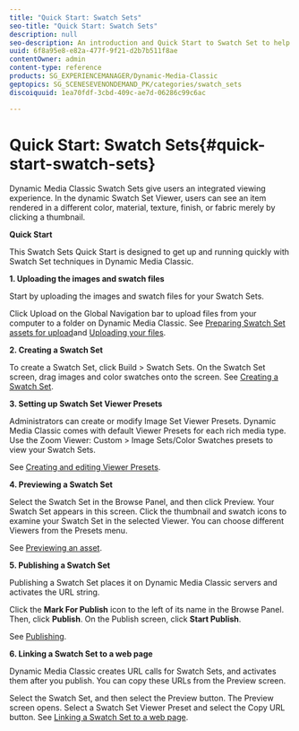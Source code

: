 ```yaml
---
title: "Quick Start: Swatch Sets"
seo-title: "Quick Start: Swatch Sets"
description: null
seo-description: An introduction and Quick Start to Swatch Set to help you get up and running quickly.
uuid: 6f8a95e8-e82a-477f-9f21-d2b7b511f8ae
contentOwner: admin
content-type: reference
products: SG_EXPERIENCEMANAGER/Dynamic-Media-Classic
geptopics: SG_SCENESEVENONDEMAND_PK/categories/swatch_sets
discoiquuid: 1ea70fdf-3cbd-409c-ae7d-06286c99c6ac

---
```


# Quick Start: Swatch Sets{#quick-start-swatch-sets}

Dynamic Media Classic Swatch Sets give users an integrated viewing experience. In the dynamic Swatch Set Viewer, users can see an item rendered in a different color, material, texture, finish, or fabric merely by clicking a thumbnail.

**Quick Start**

This Swatch Sets Quick Start is designed to get up and running quickly with Swatch Set techniques in Dynamic Media Classic.

**1. Uploading the images and swatch files**

Start by uploading the images and swatch files for your Swatch Sets.

Click Upload on the Global Navigation bar to upload files from your computer to a folder on Dynamic Media Classic. See [Preparing Swatch Set assets for upload](preparing-swatch-set-assets-upload.md#preparing-swatch-set-assets-for-upload)and [Uploading your files](uploading-files.md#uploading-your-files).

**2. Creating a Swatch Set**

To create a Swatch Set, click Build > Swatch Sets. On the Swatch Set screen, drag images and color swatches onto the screen. See [Creating a Swatch Set](creating-swatch-set.md#creating-a-swatch-set).

**3. Setting up Swatch Set Viewer Presets**

Administrators can create or modify Image Set Viewer Presets. Dynamic Media Classic comes with default Viewer Presets for each rich media type. Use the Zoom Viewer: Custom > Image Sets/Color Swatches presets to view your Swatch Sets.

See [Creating and editing Viewer Presets](application-setup.md#adding-and-editing-viewer-presets).

**4. Previewing a Swatch Set**

Select the Swatch Set in the Browse Panel, and then click Preview. Your Swatch Set appears in this screen. Click the thumbnail and swatch icons to examine your Swatch Set in the selected Viewer. You can choose different Viewers from the Presets menu.

See [Previewing an asset](previewing-asset.md#previewing-an-asset).

**5. Publishing a Swatch Set**

Publishing a Swatch Set places it on Dynamic Media Classic servers and activates the URL string.

Click the **Mark For Publish** icon to the left of its name in the Browse Panel. Then, click **Publish**. On the Publish screen, click **Start Publish**.

See [Publishing](publishing-files.md#publishing-files).

**6. Linking a Swatch Set to a web page**

Dynamic Media Classic creates URL calls for Swatch Sets, and activates them after you publish. You can copy these URLs from the Preview screen.

Select the Swatch Set, and then select the Preview button. The Preview screen opens. Select a Swatch Set Viewer Preset and select the Copy URL button. See [Linking a Swatch Set to a web page](linking-swatch-set-web-page.md#linking-a-swatch-set-to-a-web-page).
